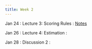 ```yaml
---
title: Week 2
---
```


Jan 24
: Lecture 3: Scoring Rules 
    : [Notes](/lectures/lec3-scoring-rules)

Jan 26
: Lecture 4: Estimation
    :   

Jan 28
: Discussion 2
    :   
